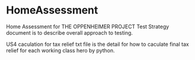 # HomeAssessment

Home Assessment for THE OPPENHEIMER PROJECT Test Strategy document is to describe overall approach to testing.

US4 caculation for tax relief txt file is the detail for how to caculate final tax relief for each working class hero by python.
